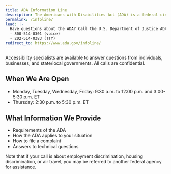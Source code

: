 ```yaml
---
title: ADA Information Line
description: The Americans with Disabilities Act (ADA) is a federal civil rights law that prohibits discrimination against people with disabilities in everyday activities. The ADA prohibits discrimination on the basis of disability just as other civil rights laws prohibit discrimination on the basis of race, color, sex, national origin, age, and religion. The ADA is broken up into five different sections, which are called titles. Different titles set out the requirements for different kinds of organizations.
permalink: /infoline/
lead: |-
  Have questions about the ADA? Call the U.S. Department of Justice ADA Information Line
  - 800-514-0301 (voice)
  - 202-514-0383 (TTY)
redirect_to: https://www.ada.gov/infoline/
---
```


Accessibility specialists are available to answer questions from individuals,
businesses, and state/local governments. All calls are confidential.

## When We Are Open

- Monday, Tuesday, Wednesday, Friday: 9:30 a.m. to 12:00 p.m. and 3:00-5:30 p.m. ET
- Thursday: 2:30 p.m. to 5:30 p.m. ET

## What Information We Provide
- Requirements of the ADA
- How the ADA applies to your situation
- How to file a complaint
- Answers to technical questions

Note that if your call is about employment discrimination, housing discrimination, or air travel, you may be referred to another federal agency for assistance.
